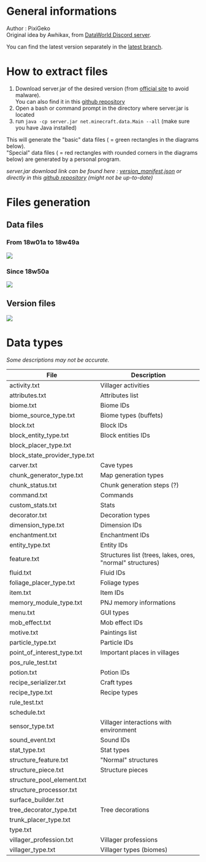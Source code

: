 # General informations
Author : PixiGeko </br>
Original idea by Awhikax, from [DataWorld Discord server](https://discord.gg/3gXea6q).

You can find the latest version separately in the [latest branch](https://github.com/PixiGeko/Minecraft-datas/tree/latest).

# How to extract files
1. Download server.jar of the desired version (from [official site]([https://www.minecraft.net/](https://www.minecraft.net/)) to avoid malware). </br>You can also find it in this [github repository](https://github.com/PixiGeko/Minecraft-datas/tree/master/versions/list)
2. Open a bash or command prompt in the directory where server.jar is located
3. run `java -cp server.jar net.minecraft.data.Main --all` (make sure you have Java installed)
  
This will generate the "basic" data files ( = green rectangles in the diagrams below).</br>
"Special" data files ( = red rectangles with rounded corners in the diagrams below) are generated by a personal program.

<i>server.jar download link can be found here : [version_manifest.json](https://launchermeta.mojang.com/mc/game/version_manifest.json) or directly in this [github repository](https://github.com/PixiGeko/Minecraft-datas/blob/master/versions/version_manifest.json) (might not be up-to-date)</i>

# Files generation

## Data files

### From 18w01a to 18w49a
![](https://github.com/PixiGeko/Misc/blob/master/MinecraftDatas/extractOld.png)

### Since 18w50a
![](https://github.com/PixiGeko/Misc/blob/master/MinecraftDatas/extractNew.png)

## Version files
![](https://github.com/PixiGeko/Misc/blob/master/MinecraftDatas/manifest.png)

# Data types
<i>Some descriptions may not be accurate.</i>

| <b>File</b>  | <b>Description</b> |
| ------------- | ------------- |
| activity.txt | Villager activities | 
| attributes.txt | Attributes list | 
| biome.txt | Biome IDs | 
| biome_source_type.txt | Biome types (buffets) | 
| block.txt | Block IDs | 
| block_entity_type.txt | Block entities IDs | 
| block_placer_type.txt |  |
| block_state_provider_type.txt |  |
| carver.txt | Cave types | 
| chunk_generator_type.txt | Map generation types | 
| chunk_status.txt | Chunk generation steps (?) | 
| command.txt | Commands | 
| custom_stats.txt | Stats | 
| decorator.txt | Decoration types | 
| dimension_type.txt | Dimension IDs | 
| enchantment.txt | Enchantment IDs | 
| entity_type.txt | Entity IDs | 
| feature.txt | Structures list (trees, lakes, ores, "normal" structures) | 
| fluid.txt | Fluid IDs | 
| foliage_placer_type.txt | Foliage types |
| item.txt | Item IDs | 
| memory_module_type.txt | PNJ memory informations  | 
| menu.txt | GUI types | 
| mob_effect.txt | Mob effect IDs | 
| motive.txt | Paintings list | 
| particle_type.txt | Particle IDs | 
| point_of_interest_type.txt | Important places in villages  | 
| pos_rule_test.txt |  |
| potion.txt | Potion IDs | 
| recipe_serializer.txt | Craft types | 
| recipe_type.txt | Recipe types | 
| rule_test.txt |  | 
| schedule.txt |  | 
| sensor_type.txt | Villager interactions with environment | 
| sound_event.txt | Sound IDs | 
| stat_type.txt | Stat types | 
| structure_feature.txt | "Normal" structures | 
| structure_piece.txt | Structure pieces | 
| structure_pool_element.txt |  | 
| structure_processor.txt |  | 
| surface_builder.txt |  |
| tree_decorator_type.txt | Tree decorations | 
| trunk_placer_type.txt |   |
| type.txt |  |
| villager_profession.txt | Villager professions | 
| villager_type.txt | Villager types (biomes) | 